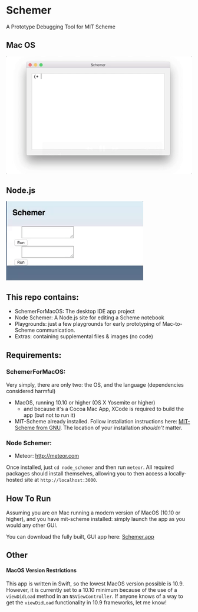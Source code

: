 # Schemer
A Prototype Debugging Tool for MIT Scheme

## Mac OS
![Preview](https://github.com/kennethshawfriedman/Schemer/blob/master/Photos%20and%20Videos/schemer-preview.gif?raw=true)

## Node.js
![Preview](https://github.com/kennethshawfriedman/Schemer/blob/master/Photos%20and%20Videos/node_schemer.gif?raw=true)

## This repo contains:

- SchemerForMacOS: The desktop IDE app project
- Node Schemer: A Node.js site for editing a Scheme notebook
- Playgrounds: just a few playgrounds for early prototyping of Mac-to-Scheme communication.
- Extras: containing supplemental files & images (no code)

## Requirements:

### SchemerForMacOS:
Very simply, there are only two: the OS, and the language (dependencies considered harmful)

- MacOS, running 10.10 or higher (OS X Yosemite or higher)
    - and because it's a Cocoa Mac App, XCode is required to build the app (but not to run it)
- MIT-Scheme already installed. Follow installation instructions here: [MIT-Scheme from GNU][install]. The location of your installation *shouldn't* matter.

### Node Schemer:
 - Meteor: http://meteor.com

 Once installed, just `cd node_schemer` and then run `meteor`.
 All required packages should install themselves, allowing you to then access a locally-hosted site at `http://localhost:3000`.


[install]: https://www.gnu.org/software/mit-scheme/


## How To Run

Assuming you are on Mac running a modern version of MacOS (10.10 or higher), and you have mit-scheme installed: simply launch the app as you would any other GUI.

You can download the fully built, GUI app here: [Schemer.app][release]

[release]: https://github.com/kennethshawfriedman/Schemer/releases/latest

## Other

#### MacOS Version Restrictions
This app is written in Swift, so the lowest MacOS version possible is 10.9. However, it is currently set to a 10.10 minimum because of the use of a `viewDidLoad` method in an `NSViewController`. If anyone knows of a way to get the `viewDidLoad` functionality in 10.9 frameworks, let me know!
